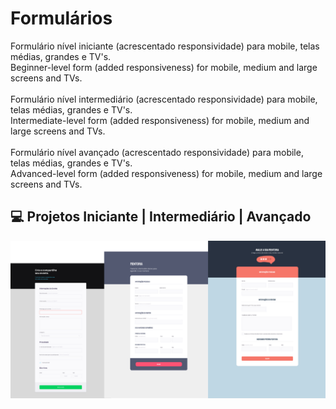 # Formulários
Formulário nível iniciante (acrescentado responsividade) para mobile, telas médias, grandes e TV's. </br>
Beginner-level form (added responsiveness) for mobile, medium and large screens and TVs. </br></br>
Formulário nível intermediário (acrescentado responsividade) para mobile, telas médias, grandes e TV's. </br>
Intermediate-level form (added responsiveness) for mobile, medium and large screens and TVs. </br></br>
Formulário nível avançado (acrescentado responsividade) para mobile, telas médias, grandes e TV's. </br>
Advanced-level form (added responsiveness) for mobile, medium and large screens and TVs. </br>

## 💻 Projetos Iniciante | Intermediário | Avançado
<img src="assets/desafios.png">